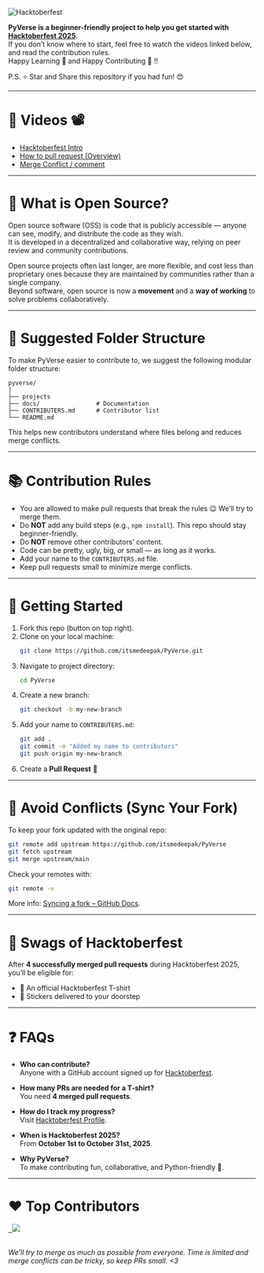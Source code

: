 ![Hacktoberfest](https://hacktoberfest.com/_next/static/media/logo-hacktoberfest-12--nav.0ac01b46.svg)

**PyVerse is a beginner-friendly project to help you get started with **[**Hacktoberfest 2025**](https://hacktoberfest.com/)**.**\
If you don’t know where to start, feel free to watch the videos linked below, and read the contribution rules.\
Happy Learning 💙 and Happy Contributing 🎉 !!

P.S. ⭐ Star and Share this repository if you had fun! 😍



---

# 📌 Videos 📽️

- [Hacktoberfest Intro](https://www.youtube.com/watch?v=mq_FIHdxmIk)
- [How to pull request (Overview)](https://youtu.be/DIj2q02gvKs)
- [Merge Conflict / comment](https://youtu.be/zOx5PJTY8CI)

---

# 📙 What is Open Source?

Open source software (OSS) is code that is publicly accessible — anyone can see, modify, and distribute the code as they wish.\
It is developed in a decentralized and collaborative way, relying on peer review and community contributions.

Open source projects often last longer, are more flexible, and cost less than proprietary ones because they are maintained by communities rather than a single company.\
Beyond software, open source is now a **movement** and a **way of working** to solve problems collaboratively.

---

# 📂 Suggested Folder Structure

To make PyVerse easier to contribute to, we suggest the following modular folder structure:

```
pyverse/
│
├── projects
├── docs/                # Documentation
├── CONTRIBUTERS.md      # Contributor list
└── README.md
```

This helps new contributors understand where files belong and reduces merge conflicts.

---

# 📚 Contribution Rules

- You are allowed to make pull requests that break the rules 😉 We’ll try to merge them.
- Do **NOT** add any build steps (e.g., `npm install`). This repo should stay beginner-friendly.
- Do **NOT** remove other contributors’ content.
- Code can be pretty, ugly, big, or small — as long as it works.
- Add your name to the `CONTRIBUTERS.md` file.
- Keep pull requests small to minimize merge conflicts.

---

# 🤩 Getting Started

1. Fork this repo (button on top right).
2. Clone on your local machine:
   ```bash
   git clone https://github.com/itsmedeepak/PyVerse.git
   ```
3. Navigate to project directory:
   ```bash
   cd PyVerse
   ```
4. Create a new branch:
   ```bash
   git checkout -b my-new-branch
   ```
5. Add your name to `CONTRIBUTERS.md`:
   ```bash
   git add .
   git commit -m "Added my name to contributors"
   git push origin my-new-branch
   ```
6. Create a **Pull Request** 🚀

---

# 🔄 Avoid Conflicts (Sync Your Fork)

To keep your fork updated with the original repo:

```bash
git remote add upstream https://github.com/itsmedeepak/PyVerse
git fetch upstream
git merge upstream/main
```

Check your remotes with:

```bash
git remote -v
```

More info: [Syncing a fork – GitHub Docs](https://docs.github.com/en/get-started/using-git/syncing-a-fork).

---

# 🎁 Swags of Hacktoberfest

After **4 successfully merged pull requests** during Hacktoberfest 2025, you’ll be eligible for:

- 🎽 An official Hacktoberfest T-shirt
- 💠 Stickers delivered to your doorstep

&#x20;

---

# ❓ FAQs

- **Who can contribute?**\
  Anyone with a GitHub account signed up for [Hacktoberfest](https://hacktoberfest.com/).

- **How many PRs are needed for a T-shirt?**\
  You need **4 merged pull requests**.

- **How do I track my progress?**\
  Visit [Hacktoberfest Profile](https://hacktoberfest.com/profile/).

- **When is Hacktoberfest 2025?**\
  From **October 1st to October 31st, 2025**.

- **Why PyVerse?**\
  To make contributing fun, collaborative, and Python-friendly 🐍.

---

# ❤️ Top Contributors

<p align="center"><a href="https://github.com/itsmedeepak/Hacktoberfest-2022/graphs/contributors">

  <img src="https://contributors-img.web.app/image?repo=itsmedeepak/Hacktoberfest-2022" />

</a></p>
---

###### *We’ll try to merge as much as possible from everyone. Time is limited and merge conflicts can be tricky, so keep PRs small. <3*

